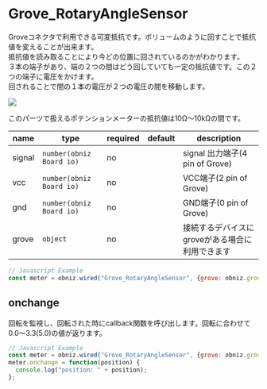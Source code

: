 # Grove_RotaryAngleSensor
Groveコネクタで利用できる可変抵抗です。ボリュームのように回すことで抵抗値を変えることが出来ます。  
抵抗値を読み取ることにより今どの位置に回されているのかがわかります。  
３本の端子があり、端の２つの間はどう回していても一定の抵抗値です。この２つの端子に電圧をかけます。  
回されることで間の１本の電圧が２つの電圧の間を移動します。

![](image.jpg)


このパーツで扱えるポテンションメーターの抵抗値は10Ω〜10kΩの間です。

name | type | required | default | description
--- | --- | --- | --- | ---
signal | `number(obniz Board io)` | no |  &nbsp; | signal 出力端子(4 pin of Grove)
vcc | `number(obniz Board io)` | no |  &nbsp; | VCC端子(2 pin of Grove)
gnd | `number(obniz Board io)` | no |  &nbsp; | GND端子(0 pin of Grove)
grove | `object` | no | &nbsp;  | 接続するデバイスにgroveがある場合に利用できます

```Javascript
// Javascript Example
const meter = obniz.wired("Grove_RotaryAngleSensor", {grove: obniz.grove0});
```

## onchange 
回転を監視し、回転された時にcallback関数を呼び出します。回転に合わせて0.0〜3.3(5.0)の値が返ります。
```Javascript
// Javascript Example
const meter = obniz.wired("Grove_RotaryAngleSensor", {grove: obniz.grove0});
meter.onchange = function(position) {
  console.log("position: " + position);
};
```